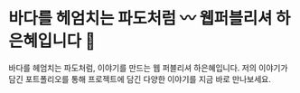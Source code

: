 # 바다를 헤엄치는 파도처럼 〰️ 웹퍼블리셔 하은혜입니다 🌊

바다를 헤엄치는 파도처럼, 이야기를 만드는 웹 퍼블리셔 하은혜입니다. 
저의 이야기가 담긴 포트폴리오를 통해 프로젝트에 담긴 다양한 이야기를 지금 바로 만나보세요.


<!--
**EunhyeHa/EunhyeHa** is a ✨ _special_ ✨ repository because its `README.md` (this file) appears on your GitHub profile.

Here are some ideas to get you started:

- 🔭 I’m currently working on ...
- 🌱 I’m currently learning ...
- 👯 I’m looking to collaborate on ...
- 🤔 I’m looking for help with ...
- 💬 Ask me about ...
- 📫 How to reach me: ...
- 😄 Pronouns: ...
- ⚡ Fun fact: ...
-->
